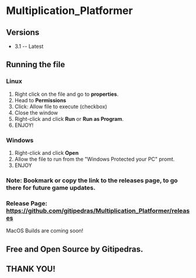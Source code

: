 # Multiplication_Platformer
## Versions
- 3.1 -- Latest

## Running the file
### Linux
1. Right click on the file and go to **properties**.
2. Head to **Permissions**
3. Click: Allow file to execute (checkbox)
4. Close the window
5. Right-click and click **Run** or **Run as Program**.
6. ENJOY!
### Windows
1. Right-click and click **Open**
2. Allow the file to run from the "Windows Protected your PC" promt.
3. ENJOY
###  Note: Bookmark or copy the link to the releases page, to go there for future game updates.
###  Release Page: https://github.com/gitipedras/Multiplication_Platformer/releases

MacOS Builds are coming soon!

## Free and Open Source by Gitipedras.
## THANK YOU!
